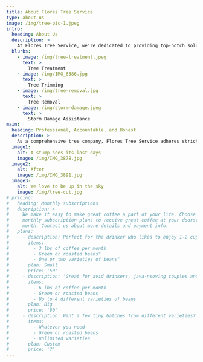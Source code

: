 ```yaml
---
title: About Flores Tree Service
type: about-us
image: /img/tree-pic-1.jpeg
intro:
  heading: About Us
  description: >
    At Flores Tree Service, we're dedicated to providing top-notch solutions for all your tree care needs in the Dallas-Fort Worth metroplex. Whether you require tree trimming, removal services, storm damage assistance, or treatments to enhance the health and beauty of your trees, we've got you covered. Our team is committed to delivering exceptional service and maintaining transparent communication throughout the entire process, from the moment you request a proposal to the final cleanup. With our extensive experience and full licensing and insurance, you can trust our skilled tree care specialists to prioritize your well-being and the optimal condition of your trees.
  blurbs:
    - image: /img/tree-treatment.jpeg
      text: >
        Tree Treatment
    - image: /img/IMG_6386.jpg
      text: >
        Tree Trimming
    - image: /img/tree-removal.jpg
      text: >
        Tree Removal
    - image: /img/storm-damage.jpeg
      text: >
        Storm Damage Assistance
main:
  heading: Professional, Accountable, and Honest
  description: >
    As a comprehensive tree company, Flores Tree Service adheres strictly to ANSI and OSHA guidelines when performing climbing and felling operations. Our team employs established rigging techniques using meticulously maintained ropes and equipment.
  image1:
    alt: A stump sees its last days
    image: /img/IMG_3878.jpg
  image2:
    alt: After
    image: /img/IMG_3891.jpg
  image3:
    alt: We love to be up in the sky
    image: /img/tree-cut.jpg
# pricing:
#   heading: Monthly subscriptions
#   description: >-
#     We make it easy to make great coffee a part of your life. Choose one of our
#     monthly subscription plans to receive great coffee at your doorstep each
#     month. Contact us about more details and payment info.
#   plans:
#     - description: Perfect for the drinker who likes to enjoy 1-2 cups per day.
#       items:
#         - 3 lbs of coffee per month
#         - Green or roasted beans"
#         - One or two varieties of beans"
#       plan: Small
#       price: '50'
#     - description: 'Great for avid drinkers, java-nsoving couples and bigger crowds'
#       items:
#         - 6 lbs of coffee per month
#         - Green or roasted beans
#         - Up to 4 different varieties of beans
#       plan: Big
#       price: '80'
#     - description: Want a few tiny batches from different varieties? Try our custom plan
#       items:
#         - Whatever you need
#         - Green or roasted beans
#         - Unlimited varieties
#       plan: Custom
#       price: '?'
---
```



